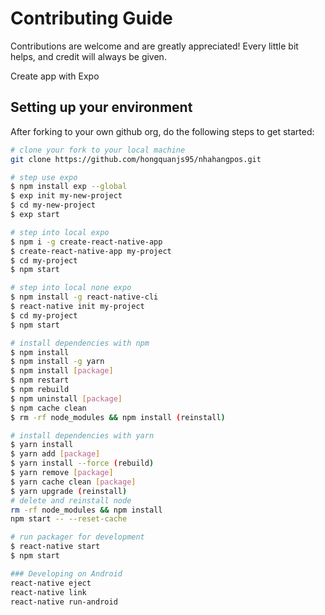 # Contributing Guide

Contributions are welcome and are greatly appreciated! Every little bit helps, and credit will
always be given.

Create app with Expo
## Setting up your environment

After forking to your own github org, do the following steps to get started:

```bash
# clone your fork to your local machine
git clone https://github.com/hongquanjs95/nhahangpos.git

# step use expo
$ npm install exp --global
$ exp init my-new-project
$ cd my-new-project
$ exp start

# step into local expo
$ npm i -g create-react-native-app
$ create-react-native-app my-project
$ cd my-project
$ npm start

# step into local none expo
$ npm install -g react-native-cli
$ react-native init my-project
$ cd my-project
$ npm start

# install dependencies with npm
$ npm install
$ npm install -g yarn
$ npm install [package]
$ npm restart
$ npm rebuild
$ npm uninstall [package]
$ npm cache clean
$ rm -rf node_modules && npm install (reinstall)

# install dependencies with yarn
$ yarn install
$ yarn add [package]
$ yarn install --force (rebuild)
$ yarn remove [package]
$ yarn cache clean [package]
$ yarn upgrade (reinstall)
# delete and reinstall node
rm -rf node_modules && npm install
npm start -- --reset-cache

# run packager for development
$ react-native start
$ npm start

### Developing on Android
react-native eject
react-native link
react-native run-android

